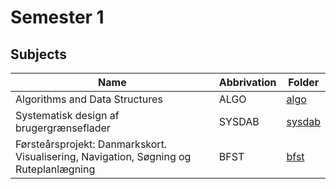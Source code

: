 # Semester 1
## Subjects

| Name                                                                                  | Abbrivation | Folder             |
|---------------------------------------------------------------------------------------|-------------|--------------------|
| Algorithms and Data Structures                                                        | ALGO        | [algo](./algo)     |
| Systematisk design af brugergrænseflader                                              | SYSDAB      | [sysdab](./sysdab) |
| Førsteårsprojekt: Danmarkskort. Visualisering, Navigation, Søgning og Ruteplanlægning | BFST        | [bfst](./bfst)     |
